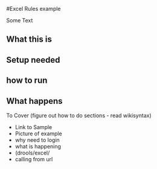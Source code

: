 #Excel Rules example

Some Text

## What this is

## Setup needed

## how to run

## What happens


To Cover (figure out how to do sections - read wikisyntax)
  * Link to Sample
  * Picture of example
  * why need to login
  * what is happening
  * (drools/excel/
  * calling from url


